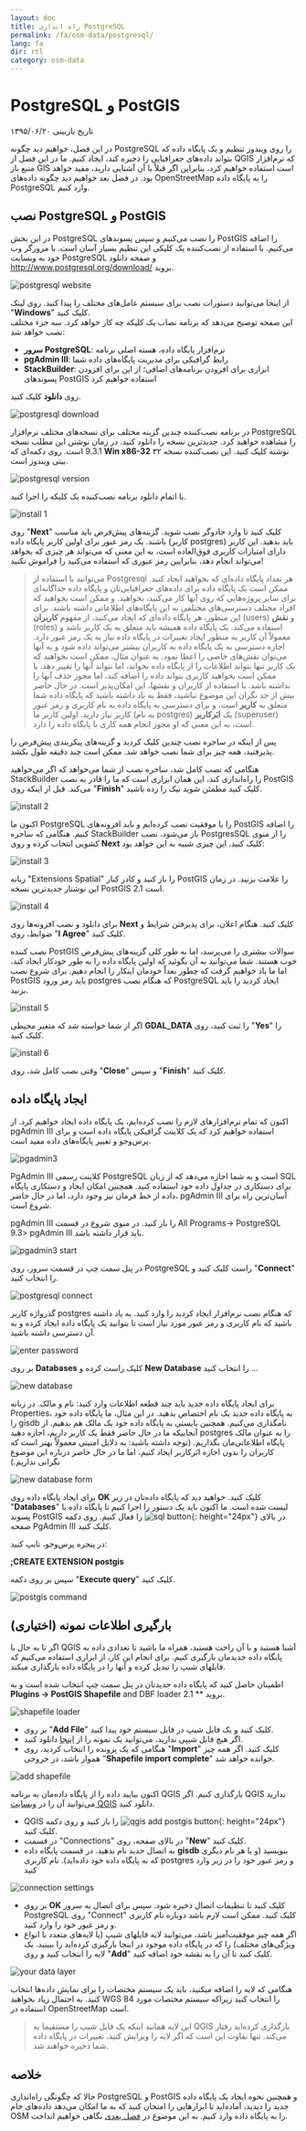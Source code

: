 ```yaml
---
layout: doc
title: راه اندازی PostgreSQL
permalink: /fa/osm-data/postgresql/
lang: fa
dir: rtl
category: osm-data
---
```


PostgreSQL و PostGIS
====================

تاریخ بازبینی ۱۳۹۵/۰۶/۲۰

در این فصل، خواهیم دید چگونه PostgreSQL را روی ویندوز تنظیم و یک پایگاه داده که بتواند داده‌های جغرافیایی را ذخیره کند، ایجاد کنیم. ما در این فصل از QGIS که نرم‌افزار منبع باز GIS است استفاده خواهیم کرد، بنابراین اگر قبلاْ با آن آشنایی دارید، مفید خواهد بود. در فصل بعد خواهیم دید چگونه داده‌های OpenStreetMap را به پایگاه داده PostgreSQL وارد کنیم.  

نصب PostgreSQL و PostGIS
----------------------------------

در این بخش PostgreSQL را نصب می‌کنیم و سپس پسوندهای PostGIS را اضافه می‌کنیم. با استفاده از نصب‌کننده یک کلیکی این تنظیم بسیار آسان است. با مرورگر وب خود به وبسایت PostgreSQL و صفحه دانلود <http://www.postgresql.org/download/> بروید.  

![postgresql website][]

از اینجا می‌توانید دستورات نصب برای سیستم عامل‌های مختلف را پیدا کنید. روی لینک "**Windows**" کلیک کنید.  
این صفحه توضیح می‌دهد که برنامه نصاب یک کلیکه چه کار خواهد کرد. سه جزء مختلف نصب خواهد شد:  

* **سرور PostgreSQL**: نرم‌افزار پایگاه داده، هسته اصلی برنامه  
* **pgAdmin III**: رابط گرافیکی برای مدیریت پایگاه‌های داده شما  
* **StackBuilder**: ابزاری برای افزودن برنامه‌های اضافی؛ از این برای افزودن پسوندهای PostGIS استفاده خواهیم کرد  

روی **دانلود** کلیک کنید.  

![postgresql download][]

در برنامه نصب‌کننده چندین گزینه مختلف برای نسخه‌های مختلف نرم‌افزار PostgreSQL را مشاهده خواهید کرد. جدیدترین نسخه را دانلود کنید. در زمان نوشتن این مطلب نسخه 9.3.1 است. روی دکمه‌ای که **Win x86-32** نوشته کلیک کنید. این نصب‌کننده نسخه ۳۲ بیتی ویندوز است.  

![postgresql version][]

با اتمام دانلود برنامه نصب‌کننده یک کلیکه را اجرا کنید.  

![install 1][]

روی "**Next**" کلیک کنید تا وارد جادوگر نصب شوید. گزینه‌های پیش‌فرض باید مناسب باشند. یک رمز عبور برای اولین کاربر پایگاه داده (کاربر postgres) باید بدهید. این کاربر دارای امتیازات کاربری فوق‌العاده است، به این معنی که می‌تواند هر چیزی که بخواهد می‌تواند انجام دهد، بنابرایین رمز عبوری که استفاده می‌کنید را فراموش نکنید!  

> می‌توانید با استفاده از Postgresql هر تعداد پایگاه داده‌ای که بخواهید ایجاد کنید. ممکن است یک پایگاه داده برای داده‌های جغرافیایی‌تان و پایگاه داده جداگانه‌ای برای سایر پروژه‌هایی که روی آنها کار می‌کنید، بخواهید. و ممکن است بخواهید که افراد مختلف دسترسی‌های مختلفی به این پایگاه‌های اطلاعاتی داشته باشند. برای این منظور، هر پایگاه داده‌ای که ایجاد می‌کنید، از مفهوم **کاربران** (users) و **نقش** (roles) استفاده می‌کند. یک پایگاه داده همیشه باید متعلق به یک کاربر باشد و معمولاْ آن کاربر به منظور ایجاد تغییرات در پایگاه داده نیاز به یک رمز عبور دارد. اجازه دسترسی به یک پایگاه داده به کاربران بیشتر می‌تواند داده شود و به آنها می‌توان نقش‌های خاصی را اعطا نمود. به عنوان مثال، ممکن است بخواهید که یک کاربر تنها بتواند اطلاعات را از پایگاه داده بخواند، اما نتواند آنها را تغییر دهد. یا ممکن است بخواهید کاربری بتواند داده را اضافه کند، اما مجوز حذف آنها را نداشته باشد. با استفاده از کاربران و نقشها، این امکان‌پذیر است. در حال حاضر بیش از حد نگران این موضوع نباشید، فقط به یاد داشته باشید که پایگاه داده شما متعلق به **کاربر** است، و برای دسترسی به پایگاه داده به نام کاربری و رمز عبور کاربر نیاز دارید. اولین کاربر ما (به نام postgres) یک **ابَرکاربر** (superuser) است، به این معنی که او مجوز انجام همه کاری با پایگاه داده را دارد.  

پس از اینکه در ساحره نصب چندین کلیک کردید و گزینه‌های پیکربندی پیش‌فرض را پذیرفتید، همه چیز برای شما نصب خواهد شد. ممکن است چند دقیقه طول بکشد.  

هنگامی که نصب کامل شد، ساحره نصب از شما می‌خواهد که اگر می‌خواهید StackBuilder را راه‌اندازی کند، این همان ابزاری است که ما را قادر به نصب PostGIS می‌کند. قبل از اینکه روی "**Finish**" کلیک کنید مطمئن شوید تیک را زده باشید.  

![install 2][]

اکنون ما PostgreSQL را با موفقیت نصب کرده‌ایم و باید افزونه‌های PostGIS را اضافه کنیم. هنگامی که ساحره StackBuilder باز می‌شود، نصب PostgresSQL را از منوی کشویی انتخاب کرده و روی **Next** کلیک کنید. این چیزی شبیه به این خواهد بود:  

![install 3][]

زبانه "Extensions Spatial" را باز کنید و کادر کنار PostGIS را علامت بزنید. در زمان این نوشتار جدیدترین نسخه PostGIS 2.1 است.  

![install 4][]

برای دانلود و نصب افزونه‌ها روی **Next** کلیک کنید. هنگام اعلان، برای پذیرفتن شرایط و ضوابط، روی "**I Agree**" کلیک کنید.  

نصب کننده PostGIS سوالات بیشتری را می‌پرسد، اما به طور کلی گزینه‌های پیش‌فرض خوب هستند. شما می‌توانید به آن بگوئید که اولین پایگاه داده را به طور خودکار ایجاد کند، اما ما یاد خواهیم گرفت که چطور بعداْ خودمان اینکار را انجام دهیم. برای شروع نصب PostGIS باید رمز ورود postgres که هنگام نصب PostgreSQL ایجاد کردید را باید بزنید.  

![install 5][]

اگر از شما خواسته شد که متغیر محیطی **GDAL_DATA** را ثبت کنید، روی "**Yes**" را کلیک کنید.  

![install 6][]

وقتی نصب کامل شد، روی "**Close**" و سپس "**Finish**"  کلیک کنید.  

ایجاد پایگاه داده
--------------------

اکنون که تمام نرم‌افزارهای لازم را نصب کرده‌ایم، یک پایگاه داده ایجاد خواهیم کرد. از pgAdmin III استفاده خواهیم کرد که یک کلاینت گرافیکی پایگاه داده است و برای پرس‌وجو و تغییر
پایگاه‌های داده مفید است.  

![pgadmin3][]

PgAdmin III کلاینت رسمی PostgreSQL است و به شما اجازه می‌دهد که از زبان SQL برای دستکاری در جداول داده خود استفاده کنید. همچنین امکان ایجاد و دستکاری پایگاه داده از خط فرمان نیز وجود دارد، اما در حال حاضر، pgAdmin III آسان‌ترین راه برای شروع است.  

pgAdmin III را باز کنید. در منوی شروع در قسمت  All Programs-> PostgreSQL 9.3> pgAdmin III باید قرار داشته باشد.  

![pgadmin3 start][]

در پنل سمت چپ در قسمت سرور، روی PostgreSQL راست کلیک کنید و "**Connect**" را انتخاب کنید.  

![postgresql connect][]

گذرواژه کاربر postgres که هنگام نصب نرم‌افزار ایجاد کردید را وارد کنید. به یاد داشته باشید که نام کاربری و رمز عبور مورد نیاز است تا بتوانید یک پایگاه داده ایجاد کرده و به آن دسترسی داشته باشید.  

![enter password][]

بر روی **Databases** کلیک راست کرده و **New Database** را انتخاب کنید ...  

![new database][]

برای ایجاد پایگاه داده جدید باید چند قطعه اطلاعات وارد کنید: نام و مالک. در زبانه Properties، به پایگاه داده جدید یک نام اختصاص بدهید. در این مثال، ما پایگاه داده خود را gisdb نامگذاری می‌کنیم. همچنین بایستی به پایگاه داده خود یک مالک هم بدهیم. از آنجاییکه ما در حال حاضر فقط یک کاربر داریم، اجازه دهید postgres را به عنوان مالک پایگاه اطلاعاتی‌مان بگذاریم. (توجه داشته باشید: به دلایل امنیتی معمولاْ بهتر است که کاربران را بدون اجازه ابَرکاربر ایجاد کنیم، اما ما در حال حاضر درباره این موضوع نگرانی نداریم.)  

![new database form][]

<!-- Under the Definition tab, keep the defaults, but next to Template select template_postgis.  This will create our database with the proper spatial columns. -->

برای ایجاد پایگاه داده روی **OK** کلیک کنید. خواهید دید که پایگاه داده‌تان در زیر "**Databases**" لیست شده است. ما اکنون باید یک دستور را اجرا کنیم تا پایگاه داده  با پسوند PostGIS را فعال کنیم. روی دکمه ![sql button][]{: height="24px"} در بالای صفحه PgAdmin III کلیک کنید.  



در پنجره پرس‌وجو، تایپ کنید:  

**;CREATE EXTENSION postgis**  

سپس بر روی دکمه "**Execute query**" کلیک کنید.  

![postgis command][]

بارگیری اطلاعات نمونه (اختیاری)
---------------------------

اگر تا به حال با QGIS آشنا هستید و با آن راحت هستید، همراه ما باشید تا تعدادی داده به پایگاه داده جدیدمان بارگیری کنیم. برای انجام این کار، از ابزاری استفاده می‌کنیم که فایلهای شیپ را تبدیل کرده و آنها را در پایگاه داده بارگذاری میکند.  

اطمینان حاصل کنید که پایگاه داده جدیدتان در پنل سمت چپ انتخاب شده است و به **Plugins -> PostGIS Shapefile** and DBF loader 2.1 ** بروید.

![shapefile loader][]

- 	بر روی "**Add File**" کلیک کنید و یک فایل شیپ در فایل سیستم خود پیدا کنید.
- 	اگر هیچ فایل شیپی ندارید، می‌توانید یک نمونه را از [اینجا](/files/buildings_sample.zip) دانلود کنید.
- 	هنگامی که یک پرونده را انتخاب کردید، روی "**Import**" کلیک کنید. اگر همه چیز هموار باشد، در خروجی "**Shapefile import complete**" خوانده خواهد شد.

![add shapefile][]

اکنون بیایید داده را از پایگاه داده‌مان به برنامه QGIS بارگذاری کنیم. اگر QGIS ندارید می‌توانید آن را در [وبسایت QGIS](http://www.qgis.org/site/forusers/download.html) دانلود کنید.  

- QGIS را باز کنید و روی دکمه ![qgis add postgis button][]{: height="24px"} کلیک کنید.  
- 	در قسمت "Connections" در بالای صفحه، روی "**New**" کلیک کنید.  
- به اتصال جدید نام بدهید. در قسمت پایگاه داده **gisdb** بنویسید (و یا هر نام دیگری که به پایگاه داده خود داده‌اید). نام کاربری postgres و رمز عبور خود را در زیر وارد کنید  

![connection settings][]

- 	بر روی **OK** کلیک کنید تا تنظیمات اتصال ذخیره شود. سپس برای اتصال به سرور PostgreSQL روی "Connect" کلیک کنید. ممکن است لازم باشد دوباره نام کاربری و رمز عبور خود را وارد کنید.  
- اگر همه چیز موفقیت‌آمیز باشد، می‌توانید لایه فایلهای شیپ (یا لایه‌های متعدد با انواع ویژگی‌های مختلف) را که در پایگاه داده موجود در اینجا بارگیری کرده‌اید را ببینید. یک لایه را انتخاب کنید و روی "**Add**" کلیک کنید تا آن را به نقشه خود اضافه کنید.  

![your data layer][]

هنگامی که لایه را اضافه میکنید، باید یک سیستم مختصات را برای نمایش داده‌ها انتخاب کنید. به احتمال زیاد بخواهید WGS 84 را انتخاب کنید زیراکه سیستم مختصات مورد استفاده در OpenStreetMap است.  

> این لایه همانند اینکه یک فایل شیپ را مستقیما به QGIS بارگذاری کرده‌اید رفتار می‌کند. تنها تفاوت این است که اگر لایه را ویرایش کنید، تغییرات در پایگاه داده شما ذخیره خواهند شد.  

خلاصه
-------

حالا که چگونگی راه‌اندازی PostgreSQL و PostGIS و همچنین نحوه ایجاد یک پایگاه داده جدید را دیدید، آماده‌اید تا ابزارهایی را امتحان کنید که به ما امکان می‌دهد داده‌های خام OSM را به پایگاه داده وارد کنیم. به این موضوع در [فصل بعدی](/fa/osm-data/osm2pgsql) نگاهی خواهیم انداخت.  



[postgresql website]: /images/osm-data/postgresql-website.png
[postgresql download]: /images/osm-data/postgresql-download.png
[postgresql version]: /images/osm-data/postgresql-version.png
[install 1]: /images/osm-data/postgresql-install-1.png
[install 2]: /images/osm-data/postgresql-install-2.png
[install 3]: /images/osm-data/postgresql-install-3.png
[install 4]: /images/osm-data/postgresql-install-4.png
[install 5]: /images/osm-data/postgresql-install-5.png
[install 6]: /images/osm-data/postgresql-install-6.png
[pgadmin3]: /images/osm-data/pgadmin3.png
[pgadmin3 start]: /images/osm-data/pgadmin3-start.png
[postgresql connect]: /images/osm-data/postgresql-connect.png
[enter password]: /images/osm-data/enter-password.png
[new database]: /images/osm-data/new-database.png
[new database form]: /images/osm-data/new-database-form.png
[sql button]: /images/osm-data/sql-button.png
[postgis command]: /images/osm-data/postgis-command.png
[shapefile loader]: /images/osm-data/shapefile-loader.png
[add shapefile]: /images/osm-data/add-shapefile.png
[qgis add postgis button]: /images/osm-data/add-postgis-button.png
[connection settings]: /images/osm-data/connection-settings.png
[your data layer]: /images/osm-data/your-data-layer.png







